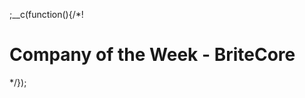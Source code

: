 
;__c(function(){/*!

# Company of the Week - BriteCore

<!--
* beyond tech - the business itself
  * invert the relationship
  * technology vs business
  * ..
* insurance .. let's take a look
* britecore .. why innovative ..
  * invert the relationship again .. my inner nerd ..
* // Modern Age
  * digital transformation
  * insurance like others thrives in the electronic environment
  * revolution
  * disruptive innovation
    * // ? uber
    * // ? britecore
  * local/peripheral innovations
  * interface owners ..
  * ..
* Next era
  * // imagination age
  * // redefinition age

---

* tech -> biz
  * By default, programmers care about technology first, and business second
  * But programmers are part of a bigger community - the one that pays them
  * Their work is an important part of the value chain 
  * 
  * It's not default for a programmer to think of the business first more than the tech
  * A few programmers are business-savvy, but 
  * 
  * We progammers are in the organizations we work for because of our understanding of technology.
  * ..
  * // plato's allegory of the cave
* insurance
  * //
    * !!! http://www.investopedia.com/university/insurance/
    * http://thismatter.com/money/insurance/
    * 
    * 
* britecore
  * //
    * 
    * 
    * 
    * 
* modern
  * // What Britecore's is doing is a part of a greater set of trends revolving around digital transformation
  * This has been ongoing for quite awhile

---

* https://www.forbes.com/sites/quora/2014/10/08/what-the-top-1-of-software-engineers-do-that-the-other-99-do-not/#7e13e9517637

* Adders ("level 1", 0.0 to 1.4) who can solve most programming problems, given enough time. These tend to be the ones who do line-of-business work, write scripts to fetch data and answer questions that executives or traders care about, etc. The good ones want to progress beyond this level, remove themselves from parochial details and work on more general "core" problems.
* Multipliers ("level 2"; 1.5 to 2.4) who can select technologies, make architectural decisions, and write or maintain useful libraries. They tend to have open-source contributions to their name, speak at conferences, and are often executive-equivalent in importance to their companies.
* Global Multipliers ("level 3"; 2.5+) who build communities, create platforms and come up with concepts like Google's MapReduce. Their ambitions tend to out-scope most companies so they're often in academia, consulting independently, or highly paid in large firms' R&D labs.

-->

[//]: # (@~|org/britecore|~@)

*/});
